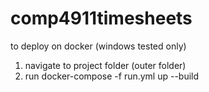 # comp4911timesheets

to deploy on docker (windows tested only)

1. navigate to project folder (outer folder)
2. run docker-compose -f run.yml up --build
